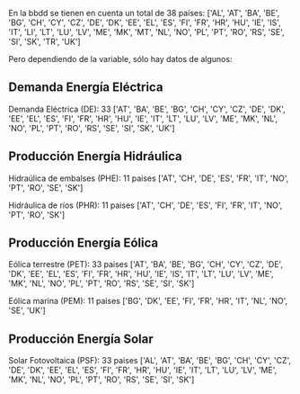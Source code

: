 En la bbdd se tienen en cuenta un total de 38 países:
['AL', 'AT', 'BA', 'BE', 'BG', 'CH', 'CY', 'CZ', 'DE', 'DK', 'EE', 'EL', 'ES', 'FI', 'FR', 'HR', 'HU', 'IE', 'IS', 'IT', 'LI', 'LT', 'LU', 'LV', 'ME', 'MK', 'MT', 'NL', 'NO', 'PL', 'PT', 'RO', 'RS', 'SE', 'SI', 'SK', 'TR', 'UK']



Pero dependiendo de la variable, sólo hay datos de algunos:

## Demanda Energía Eléctrica 
Demanda Eléctrica (DE): 33
['AT', 'BA', 'BE', 'BG', 'CH', 'CY', 'CZ', 'DE', 'DK', 'EE', 'EL', 'ES', 'FI', 'FR', 'HR', 'HU', 'IE', 'IT', 'LT', 'LU', 'LV', 'ME', 'MK', 'NL', 'NO', 'PL', 'PT', 'RO', 'RS', 'SE', 'SI', 'SK', 'UK']


## Producción Energía Hidráulica
Hidraúlica de embalses (PHE): 11 paises
['AT', 'CH', 'DE', 'ES', 'FR', 'IT', 'NO', 'PT', 'RO', 'SE', 'SK']

Hidráulica de ríos (PHR): 11 paises
['AT', 'CH', 'DE', 'ES', 'FI', 'FR', 'IT', 'NO', 'PT', 'RO', 'SK']



## Producción Energía Eólica
Eólica terrestre (PET): 33 paises
['AT', 'BA', 'BE', 'BG', 'CH', 'CY', 'CZ', 'DE', 'DK', 'EE', 'EL', 'ES', 'FI', 'FR', 'HR', 'HU', 'IE', 'IS', 'IT', 'LT', 'LU', 'LV', 'ME', 'MK', 'NL', 'NO', 'PL', 'PT', 'RO', 'RS', 'SE', 'SI', 'SK']

Eólica marina (PEM): 11 paises
['BG', 'DK', 'EE', 'FI', 'FR', 'HR', 'IT', 'NL', 'NO', 'SE', 'UK']


## Producción Energía Solar
Solar Fotovoltaica (PSF): 33 paises
['AL', 'AT', 'BA', 'BE', 'BG', 'CH', 'CY', 'CZ', 'DE', 'DK', 'EE', 'EL', 'ES', 'FI', 'FR', 'HR', 'HU', 'IE', 'IT', 'LT', 'LU', 'LV', 'ME', 'MK', 'NL', 'NO', 'PL', 'PT', 'RO', 'RS', 'SE', 'SI', 'SK']
